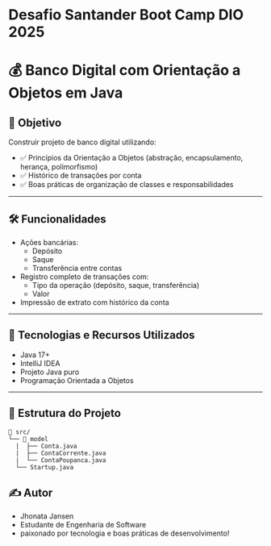 # Desafio Santander Boot Camp DIO 2025
# 💰 Banco Digital com Orientação a Objetos em Java


## 🧠 Objetivo

Construir projeto de banco digital utilizando:

- ✅ Princípios da Orientação a Objetos (abstração, encapsulamento, herança, polimorfismo)
- ✅ Histórico de transações por conta
- ✅ Boas práticas de organização de classes e responsabilidades

---

## 🛠️ Funcionalidades

- Ações bancárias:
    - Depósito
    - Saque
    - Transferência entre contas
- Registro completo de transações com:
    - Tipo da operação (depósito, saque, transferência)
    - Valor
- Impressão de extrato com histórico da conta

---

## 🚀 Tecnologias e Recursos Utilizados

- Java 17+
- IntelliJ IDEA
- Projeto Java puro
- Programação Orientada a Objetos

---

## 📂 Estrutura do Projeto

```
📁 src/
└── 📁 model
  |  ├── Conta.java
  |  ├── ContaCorrente.java
  |  └── ContaPoupanca.java
  └── Startup.java
```
## ✍️ Autor
- Jhonata Jansen
- Estudante de Engenharia de Software
- paixonado por tecnologia e boas práticas de desenvolvimento!
